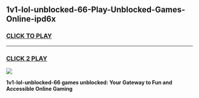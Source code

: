 
## 1v1-lol-unblocked-66-Play-Unblocked-Games-Online-ipd6x
<h3>
<a href="https://premium76.site?title=1v1-lol-unblocked-66&ref=25A">CLICK TO PLAY</a></h3>
<hr>

<h3>
<a href="https://premium76.site?title=1v1-lol-unblocked-66&ref=25A">CLICK 2 PLAY</a>
  
</h3>

<a href="https://premium76.site?title=1v1-lol-unblocked-66&ref=25A"><img src="https://clearcache.store/games.png"></a>


**1v1-lol-unblocked-66 games unblocked: Your Gateway to Fun and Accessible Online Gaming**
